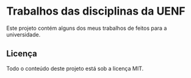 Trabalhos das disciplinas da UENF
=================================

Este projeto contém alguns dos meus trabalhos de feitos para a universidade.


Licença
-------

Todo o conteúdo deste projeto está sob a licença MIT.

